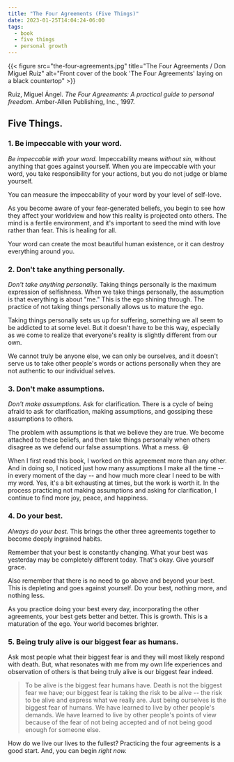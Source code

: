 ```yaml
---
title: "The Four Agreements (Five Things)"
date: 2023-01-25T14:04:24-06:00
tags:
  - book
  - five things
  - personal growth
---
```


{{< figure src="the-four-agreements.jpg" title="The Four Agreements / Don Miguel Ruiz" alt="Front cover of the book 'The Four Agreements' laying on a black countertop" >}}

Ruiz, Miguel Ángel. *The Four Agreements: A practical guide to personal freedom.* Amber-Allen Publishing, Inc., 1997.

## Five Things.

### 1. Be impeccable with your word.

*Be impeccable with your word.* Impeccability means *without sin,* without anything that goes against yourself. When you are impeccable with your word, you take responsibility for your actions, but you do not judge or blame yourself.

You can measure the impeccability of your word by your level of self-love.

As you become aware of your fear-generated beliefs, you begin to see how they affect your worldview and how this reality is projected onto others. The mind is a fertile environment, and it's important to seed the mind with love rather than fear. This is healing for all.

Your word can create the most beautiful human existence, or it can destroy everything around you.

### 2. Don't take anything personally.

*Don't take anything personally.* Taking things personally is the maximum expression of selfishness. When we take things personally, the assumption is that everything is about "me." This is the ego shining through. The practice of not taking things personally allows us to mature the ego.

Taking things personally sets us up for suffering, something we all seem to be addicted to at some level. But it doesn't have to be this way, especially as we come to realize that everyone's reality is slightly different from our own.

We cannot truly be anyone else, we can only be ourselves, and it doesn't serve us to take other people's words or actions personally when they are not authentic to our individual selves.

### 3. Don't make assumptions.

*Don't make assumptions.* Ask for clarification. There is a cycle of being afraid to ask for clarification, making assumptions, and gossiping these assumptions to others.

The problem with assumptions is that we believe they are true. We become attached to these beliefs, and then take things personally when others disagree as we defend our false assumptions. What a mess. 😆

When I first read this book, I worked on this agreement more than any other. And in doing so, I noticed just how many assumptions I make all the time -- in every moment of the day -- and how much more clear I need to be with my word. Yes, it's a bit exhausting at times, but the work is worth it. In the process practicing not making assumptions and asking for clarification, I continue to find more joy, peace, and happiness.

### 4. Do your best.

*Always do your best.* This brings the other three agreements together to become deeply ingrained habits.

Remember that your best is constantly changing. What your best was yesterday may be completely different today. That's okay. Give yourself grace.

Also remember that there is no need to go above and beyond your best. This is depleting and goes against yourself. Do your best, nothing more, and nothing less.

As you practice doing your best every day, incorporating the other agreements, your best gets better and better. This is growth. This is a maturation of the ego. Your world becomes brighter.

### 5. Being truly alive is our biggest fear as humans.

Ask most people what their biggest fear is and they will most likely respond with death. But, what resonates with me from my own life experiences and observation of others is that being truly alive is our biggest fear indeed.

> To be alive is the biggest fear humans have. Death is not the biggest fear we have; our biggest fear is taking the risk to be alive -- the risk to be alive and express what we really are. Just being ourselves is the biggest fear of humans. We have learned to live by other people's demands. We have learned to live by other people's points of view because of the fear of not being accepted and of not being good enough for someone else.

How do we live our lives to the fullest? Practicing the four agreements is a good start. And, you can begin *right now.*
